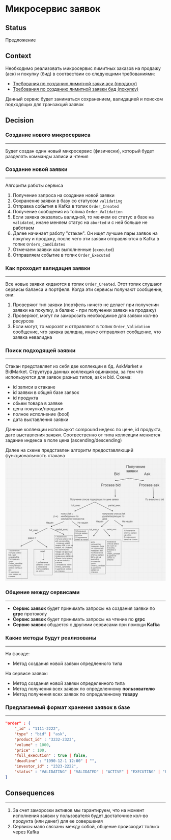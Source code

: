 # Микросервис заявок

## Status

Предложение

## Context

Необходимо реализовать микросервис лимитных заказов на продажу (аск) и покупку (бид) в соотвествии со  следующими требованиями:
+ [Требования по созданию лимитной заяки аск (продажу)](https://docs.google.com/document/d/1e60-ou9c1p_JRWwZ613XFqYKoPQC-Yh2iyGsChzqrhU/edit?pli=1#)
+ [Требования по созданию лимитной заявки бид (покупку)](https://docs.google.com/document/d/1ZkI4wA1G_JldqxuCtSxJlWan9AYKG8fxNPMfGt1NUOU/edit#heading=h.erirw953pvj1)

Данный сервис будет заниматься сохранением, валидацией и поиском подходящих для транзакций заявок

## Decision

### <b>Создание нового микросервиса</b>
---
Будет создан один новый микросервис (физически), который будет разделять комманды записи и чтения

### <b>Создание новой заявки</b>
---
Алгоритм работы сервиса
1. Получение запроса на создание новой заявки
2. Сохранение заявки в базу со статусом `validating`
3. Отправка события в Kafka в топик `Order_Created`
4. Получение сообщения из топика `Order_Validation`
5. Если заявка оказалась валидной, то меняем ее статус в базе на `validated`, иначе меняем статус на `aborted` и с ней больше не работаем
6. Далее начинает работу "стакан". Он ищет лучшие пары заявок на покупку и продажу, после чего эти заявки отправляются в Kafka в топик `Orders_Candidates`
7. Отмечаем заявки как выполненные (`executed`)
8. Отправляем событие в топик `Order_Executed`

### <b>Как проходит валидация заявки</b>
---
Все новые заявки кидаются в топик `Order_Created`. Этот топик слушают сервисы баланса и портфеля. Когда эти сервисы получают сообщение, они:
1. Проверяют тип заявки (портфель ничего не делает при получении заявки на покупку, а баланс - при получении заявки на продажу)
2. Проверяют, могут ли заморозить необходимое для заявки кол-во ресурсов
3. Если могут, то морозят и отправляют в топик `Order_Validation` сообщение, что заявка валидна, иначе отправляют сообщение, что заявка невалидна


### <b>Поиск подходящей заявки</b>
---
Стакан представляет из себя две коллекции в бд. AskMarket и BidMarket. Структура данных коллекций одинакова, за тем что используются для заявок разных типов, ask и bid.
Схема:
+ id записи в стакане
+ id заявки в общей базе заявок
+ id продукта
+ обьем товара в заявке
+ цена покупки/продажи
+ полное исполнение (bool)
+ дата выставления заявки

Данные коллекции используют compound индекс по цене, id продукта, дате выставления заявки. Соотвественно от типа коллекции меняется задание индекса в поле цена (ascending/descending)

Далее на схеме представлен алгоритм предоставляющий функциональность стакана
![birzha depthmarket Reference](../images/depthmarket_scheme.jpg)


### <b>Общение между сервисами</b>
---
+ <b>Сервис заявок</b> будет принимать запросы на создания заявки по <b>grpc</b> протоколу
+ <b>Сервис заявок</b> будет принимать запросы на чтение по <b>grpc</b>
+ <b>Сервис заявок</b> общается с другими сервисами при помощи <b>Kafka</b>

### <b>Какие методы будут реализованы</b>
---
На фасаде:  
+ Метод создания новой заявки опредленного типа  

На сервисе заявок:
+ Метод создания новой завяки определенного типа
+ Метод получения всех заявок по определенному <b>пользователю</b>
+ Метод получения всех заявок по определенному <b>товару</b>



### <b>Предлагаемый формат хранения заявок в базе</b>
---
```json
"order" : {
    "_id" : "1111-2222",
    "type" : "bid" | "ask",
    "product_id" : "3232-2323",
    "volume" : 1000,
    "price" : 100,
    "full_execution" : true | false,
    "deadline" : "1990-12-1 12:00" | "",
    "investor_id" : "2323-2222",
    "status" : "VALIDATING" | "VALIDATED" | "ACTIVE" | "EXECUTING" | "EXECUTED" | "ABORTED"
}
```

## Consequences
---
1. За счет заморозки активов мы гарантируем, что на момент исполнения заявки у пользователя будет достаточное кол-во продукта (или денег) для ее совершения
2. Сервисы мало связаны между собой, общение происходит только через Kafka

